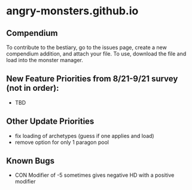 # angry-monsters.github.io

## Compendium
To contribute to the bestiary, go to the issues page, create a new compendium addition, and attach your file. To use, download the file and load into the monster manager.

## New Feature Priorities from 8/21-9/21 survey (not in order):
- TBD

## Other Update Priorities
- fix loading of archetypes (guess if one applies and load)
- remove option for only 1 paragon pool

## Known Bugs
- CON Modifier of -5 sometimes gives negative HD with a positive modifier
